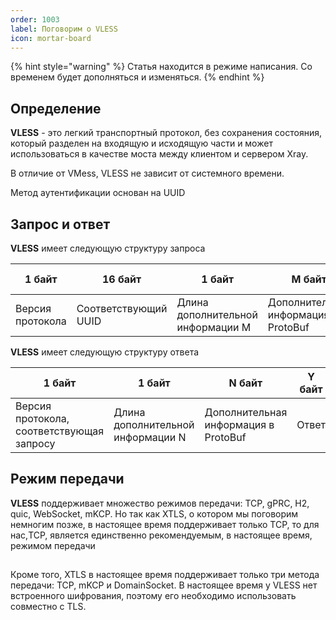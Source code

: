 ```yaml
---
order: 1003
label: Поговорим о VLESS
icon: mortar-board
---
```

{% hint style="warning" %}
Статья находится в режиме написания. Со временем будет дополняться и изменяться. 
{% endhint %}
## Определение
**VLESS** - это легкий транспортный протокол, без сохранения состояния, который разделен на входящую и исходящую части и может использоваться в качестве моста между клиентом и сервером Xray.

В отличие от VMess, VLESS не зависит от системного времени.

Метод аутентификации основан на UUID

## Запрос и ответ
**VLESS** имеет следующую структуру запроса

|  1 байт           | 16 байт        | 1 байт                          | M байт                         | 1 байт      | 2 байта | 1 байт       | S байт | X байт      |
| ---------------- | --------------- | ------------------------------- | ------------------------------- | ----------- | ------- | ------------ | ------- | ------------ |
| Версия протокола | Соответствующий UUID | Длина дополнительной информации M | Дополнительная информация в ProtoBuf | Инструкции | Порт    | Тип адреса | Адресс | Запрос |

**VLESS** имеет следующую структуру ответа

| 1 байт                                        | 1 байт                             | N байт                            | Y байт       |
| --------------------------------------------- | ---------------------------------- | ---------------------------------- | ------------- |
| Версия протокола, соответствующая запросу | Длина дополнительной информации N | Дополнительная информация в ProtoBuf | Ответ |
##  Режим передачи
**VLESS** поддерживает множество режимов передачи: TCP, gPRC, H2, quic, WebSocket, mKCP.
Но так как XTLS, о котором мы поговорим немногим позже, в настоящее время поддерживает только TCP, то для нас,TCP, является единственно рекомендуемым, в настоящее время, режимом передачи
## 
## 
## 
## 


Кроме того, XTLS в настоящее время поддерживает только три метода передачи: TCP, mKCP и DomainSocket.
В настоящее время у VLESS нет встроенного шифрования, поэтому его необходимо использовать совместно с TLS.



